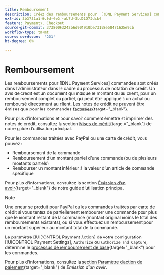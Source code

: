 ```yaml
---
title: Remboursement
description: Créez des remboursements pour  [!DNL Payment Services] commandes dans l’Admin dans le cadre du processus d’avis de crédit.
exl-id: 2b3721a1-9c9d-4e3f-ab7d-5bd61573dcb4
feature: Payments, Checkout
source-git-commit: 37380063242b6d904910be731b8e58471625e9cb
workflow-type: tm+mt
source-wordcount: '231'
ht-degree: 0%

---
```


# Remboursement

Les remboursements pour [!DNL Payment Services] commandes sont créés dans l’administrateur dans le cadre du processus de notation de crédit. Un avis de crédit est un document qui indique le montant dû au client, pour un remboursement complet ou partiel, qui peut être appliqué à un achat ou remboursé directement au client. Les notes de crédit ne peuvent être émises que pour les commandes [facturées](https://experienceleague.adobe.com/en/docs/commerce-admin/stores-sales/order-management/invoices#create-an-invoice){target="_blank"}.

Pour plus d’informations et pour savoir comment émettre et imprimer des notes de crédit, consultez la section [Mises de crédit](https://experienceleague.adobe.com/en/docs/commerce-admin/stores-sales/order-management/credit-memos/credit-memos){target="_blank"} de notre guide d’utilisation principal.

Pour les commandes traitées avec PayPal ou une carte de crédit, vous pouvez :

* Remboursement de la commande
* Remboursement d’un montant partiel d’une commande (ou de plusieurs montants partiels)
* Rembourser un montant inférieur à la valeur d’un article de commande spécifique

Pour plus d’informations, consultez la section [Émission d’un avoir](https://experienceleague.adobe.com/en/docs/commerce-admin/stores-sales/order-management/credit-memos/credit-memo-create){target="_blank"} de notre guide d’utilisation principal.

>[!NOTE]
>
>Une erreur se produit pour PayPal ou les commandes traitées par carte de crédit si vous tentez de partiellement rembourser une commande pour plus que le montant restant de la commande (montant original moins le total des remboursements existants), ou si vous effectuez un remboursement pour un montant supérieur au montant total de la commande.

Le paramètre [!UICONTROL Payment Action] de votre configuration [!UICONTROL Payment Settings], `Authorize` ou `Authorize and Capture`, détermine le [processus de remboursement de base](https://experienceleague.adobe.com/en/docs/commerce-admin/stores-sales/order-management/credit-memos/credit-memos#refund-workflow){target="_blank"} pour les commandes.

Pour plus d’informations, consultez la [section Paramètre d’action de paiement](https://experienceleague.adobe.com/en/docs/commerce-admin/stores-sales/order-management/credit-memos/credit-memo-create#payment-action-setting){target="_blank"} de _Emission d’un avoir_.
